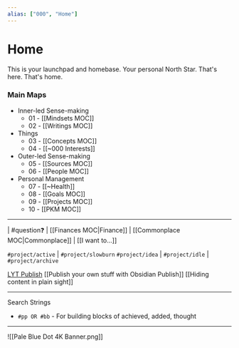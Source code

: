 ```yaml
---
alias: ["000", "Home"]
---
```

# Home
This is your launchpad and homebase. Your personal North Star. That's here. That's home.

### Main Maps
- Inner-led Sense-making
    - 01 - [[Mindsets MOC]]
	- 02 - [[Writings MOC]] 
 - Things
	- 03 - [[Concepts MOC]]
	- 04 - [[~000 Interests]]
- Outer-led Sense-making
	- 05 - [[Sources MOC]]
	- 06 - [[People MOC]]
- Personal Management
	- 07 - [[~Health]]
	- 08 - [[Goals MOC]]
	- 09 - [[Projects MOC]]
	- 10 - [[PKM MOC]]

---
| #question❓ |   [[Finances MOC|Finance]] | [[Commonplace MOC|Commonplace]] | [[I want to...]] 

`#project/active` | `#project/slowburn`
`#project/idea` | `#project/idle` | `#project/archive` 

[LYT Publish](https://publish.obsidian.md/lyt-kit/%2BHome)
[[Publish your own stuff with Obsidian Publish]]
[[Hiding content in plain sight]]

---
Search Strings
- `#pp OR #bb` - For building blocks of achieved, added, thought

---
![[Pale Blue Dot 4K Banner.png]]